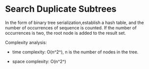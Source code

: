# Search Duplicate Subtrees


In the form of binary tree serialization,establish a hash table, and the number of occurrences of sequence is counted. If the number of occurrences is two, the root node is added to the result set.


Complexity analysis:
- time complexity: O(n^2^), n is the number of nodes in the tree. 

- space complexity: O(n^2^)
